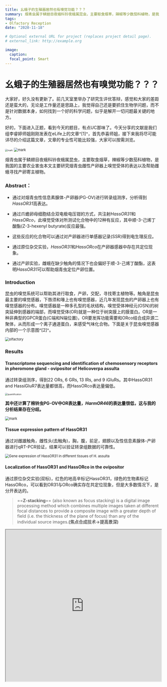 ```yaml
---
title: 幺蛾子的生殖器居然也有嗅觉功能？？？
summary: 烟青虫属于鳞翅目夜蛾科铃夜蛾属昆虫，主要取食烟草，辣椒等少数茄科植物，是我国的主要农业害虫本文主要研究烟青虫雌性产卵器上嗅觉受体的表达以及帮助雌蛾寻找产卵寄主植物。
tags:
- Olfactory Reception
date: "2020-11-18"

# Optional external URL for project (replaces project detail page).
# external_link: http://example.org

image:
  caption: 
  focal_point: Smart
---
```

# 幺蛾子的生殖器居然也有嗅觉功能？？？

大家好，好久没有更新了。前几天室里举办了研究生评优答辩，感觉和大家的差距还是蛮大的，无论是工作量还是思路上，我觉得自己还是要抓住生物学问题，而不是针对数据本身，如何找到一个好的科学问题，似乎是解开一切问题最关键的地方。

好的，下面进入正题，看到今天的题目，有点UC那味了。今天分享的文献是我们组李睿婷师姐刚刚发表在eLife上的文章^[1]^，首先恭喜师姐，接下来我将尽可能详尽的介绍这篇文章，文章的专业性可能比较强，大家可以按需浏览。

<img src="http://cdn.liguocheng.top/blog/20200524/is7AUlA6giWX.gif" alt="mark" style="zoom:50%;" />

<img src="http://cdn.liguocheng.top/blog/20200522/DChKtAygai8i.png?imageslim" alt="mark" style="zoom:80%;" />

烟青虫属于鳞翅目夜蛾科铃夜蛾属昆虫，主要取食烟草，辣椒等少数茄科植物，是我国的主要农业害虫本文主要研究烟青虫雌性产卵器上嗅觉受体的表达以及帮助雌蛾寻找产卵寄主植物。

### Abstract：

- 通过对烟青虫性信息素腺体-产卵器(PG-OV)进行转录组测序，分析得到*HassOR31*高表达。

- 通过爪蟾卵母细胞结合双电极电压钳的方式，共注射*HassOR31*和*HassORco*，此嗅觉受体对所测试化合物中的12种有反应，其中顺-3-己烯丁酸酯(Z-3-hexenyl butyrate)反应最强。
- 这些反应的化合物可以通过对产卵器进行单感器记录(SSR)得到电生理反应。
- 通过原位杂交实验，*HassOR31*和*HassORco*在产卵器感器中存在共定位现象。
- 通过产卵实验，雌蛾在缺少触角的情况下也会偏好于顺-3-己烯丁酸酯，这表明*HassOR31*可以帮助烟青虫定位产卵位置。

### Introduction

昆虫的嗅觉系统可以帮助其进行取食，产卵，交配，寻找寄主植物等。触角是昆虫最主要的嗅觉感器，下唇须和喙上也有嗅觉感器，近几年发现昆虫的产卵器上也有嗅觉感器的分布。嗅觉感器是一种多孔型的毛状结构，嗅觉受体神经元(OSN)的树突延伸到感器的端部，而嗅觉受体(OR)就是一种位于树突膜上的膜蛋白。OR是一种非典型的GPCR蛋白(C端和N端位置)，OR要发挥功能需要和ORco结合成异源二聚体，从而形成一个离子通道蛋白，来感受气味化合物。下面是关于昆虫嗅觉感器内部的一个示意图^[2]^。

<img src="http://cdn.liguocheng.top/blog/20200522/FTHkVAG8mo5z.png?imageslim" alt="olfactory" style="zoom:80%;" />

### Results

#### Transcriptome sequencing and identification of chemosensory receptors in pheromone gland - ovipositor of Helicoverpa assulta

通过转录组测序，得到22 ORs, 6 GRs, 13 IRs, and 9 iGluRs。其中HassOR31 and HassiGluR7表达量都很高，而HassORco表达量偏低。

<img src="http://cdn.liguocheng.top/blog/20200525/nPqvUqfGawBX.png?imageslim" alt="quantification" style="zoom:50%;" />

**其中还计算了棉铃虫PG-OV中OR表达量，*HarmOR46*的表达量很低，这与我的分析结果存在分歧。**

<img src="http://cdn.liguocheng.top/blog/20200525/hl3BjwIUObcr.png?imageslim" alt="mark" style="zoom:80%;" />

#### Tissue expression pattern of HassOR31

通过对雌雄触角，雌性头(去触角)，胸，腹，前足，翅膀以及性信息素腺体-产卵器进行qRT-PCR验证，结果可以验证转录组数据的可靠性。

<img src="http://cdn.liguocheng.top/blog/20200522/qjUuijfwz0si.png?imageslim" alt="Gene expression of HassOR31 in different tissues of H. assulta" style="zoom:80%;" />



#### Localization of HassOR31 and HassORco in the ovipositor

通过原位杂交实验(双标)，红色的地高辛标记HassOR31，绿色的生物素标记HassORco，可以看到OR31与ORco确实存在共定位现象，但是大多数情况下，是分开表达的。

> ==**Z-stacking**== (also known as focus stacking) is a digital image processing method which combines multiple images taken at different focal distances to provide a composite image with a greater depth of field (i.e. the thickness of the plane of focus) than any of the individual source images.**(焦点合成技术->提高景深)**

<iframe height=498 width=510 src="http://cdn.liguocheng.top/elife_poa_e53706_Video_1.mp4">

<img src="http://cdn.liguocheng.top/blog/20200522/evi1nT7PRFyL.png?imageslim" alt="Localization of HassOR31 and HassORco expression in cells of H. assulta ovipositors" style="zoom:80%;" />



#### Functional analysis of HassOR31 by Xenopus laevis oocytes

通过爪蟾卵母细胞结合双电极电压钳实验，筛选51种铃夜蛾对其有行为或电生理反应的化合物谱^[3]^，主要包括绿叶气味化合物(GLV)，萜类，脂肪族和芳香族化合物。最后有12种气味化合物出现反应，其中顺-3-己烯丁酸酯，顺-3-己烯乙酸酯，月桂烯，柠檬醛反应较强。单独的HassOR31或者HassiGluR7则没有反应。

<img src="http://cdn.liguocheng.top/blog/20200522/AzF1O1Pglc6p.png?imageslim" alt="Functional analyses of chemosensory receptors in Xenopus oocytes" style="zoom:80%;" />

测试化合物：

<img src="http://cdn.liguocheng.top/blog/20200524/hkfNOpNTeWWT.png?imageslim" alt="odorants" style="zoom:80%;" />

#### Scanning electron micrographs (SEM) of the ovipositor of H. assulta and its associated sensilla

扫描电镜的结果显示，产卵器上的感觉毛大致可以分为四类(A和B为整体图)：

- C和D：感器长，尖端，表面光滑无毛，可能属于机械感受毛
- E和F：感器短，基部内陷到凹槽中，表面无孔，可能行使属于机械功能
- G和H：感器长度与E，F差不多，表面和顶部有孔，外形类似触角上的毛型感器，可能司味觉和嗅觉功能，主要分布在产卵器中部。
- I和J：表面和顶部有孔，顶部孔大，外形类似触角上的锥型感器，可能司味觉和嗅觉功能。

<img src="http://cdn.liguocheng.top/blog/20200522/2rGdfuovxrKI.png?imageslim" alt="mark" style="zoom:80%;" />



#### Single sensillum recordings (SSR) of putative chemosensory sensilla

通过SSR来验证这些感器是否起嗅觉作用，选取17种HassOR31有反应的以及烟青虫性信息素化合物进行测试，可以看到大多数化合物都与石蜡油，也就是反应基线一致，而顺-3-己烯丁酸酯则有明显反应，且呈剂量梯度。

<iframe height=498 width=510 src="http://cdn.liguocheng.top/elife_poa_e53706_Video_2.mp4">

<img src="http://cdn.liguocheng.top/blog/20200522/PGTsO623ktno.png?imageslim" alt="Single sensillum recordings (SSR) of putative chemosensory sensilla in an H. assulta ovipositor." style="zoom:80%;" />



#### Oviposition preference of H. assulta female

总共有两个产卵实验，一个是图A，将辣椒对称放在一张金属丝网的上面，分别将完整的和切掉触角的交配后雌蛾放入笼子中，看雌蛾的产卵情况，图C和D展现的是完整的和切掉触角雌蛾的产卵分布情况。另一个实验是图B，将顺-3-己烯丁酸酯溶于石蜡油中并放入一个橡胶头中，再以石蜡油为对照放入另一个橡胶头中，将这两种橡胶头分别放在假花的叶子上。  

<img src="http://cdn.liguocheng.top/blog/20200522/XML78f9oJp5b.png?imageslim" alt="The set-up of oviposition choice tests and the spread of eggs laid by mated females of H. assulta" style="zoom:80%;" />



器官完整的，交配后的雌蛾对寄主植物辣椒(混合植物挥发物)的产卵偏好性高，去掉触角后的雌蛾仍然对辣椒有产卵偏好性。但完整的雌蛾的产卵偏好指数显著高于去掉触角的雌蛾。

将辣椒换成顺-3-己烯丁酸酯，则雌蛾对顺-3-己烯丁酸酯有产卵偏好性，但完整和去掉触角后的雌蛾在产卵偏好指数上没有了差异。感受混合植物挥发物主要通过触角，而感受单个植物挥发物(顺-3-己烯丁酸酯)则需要产卵器。

<img src="http://cdn.liguocheng.top/blog/20200522/UDvHLt8FrUzQ.png?imageslim" alt="Oviposition preference of the antennae amputated and intact mated females of H. assulta." style="zoom:80%;" />

#### Discussion

##### The function of HassOR31 expressed in the ovipositor

HassOR31的最佳配体是顺-3-己烯丁酸酯，而HarmOR31最佳配体是月桂烯(myrcene)^[3]^。2012年孙亚兰师姐发表的文章^[4]^介绍了烟草顶空收集的化合物通过GC-EAD和GC-MS鉴定到了(E)-β-ocimene, octanal, (Z)-3-hexenyl acetate, (Z)-3-hexen-1-ol, nonanal, (Z)-3-hexenyl-2-methyl butyrate, decanal, linalool, and (E)-β-caryophyllene。

**Hypothesis：**

> A gravid female moth takes ==two steps to find an oviposition site==: firstly, she smells the plant volatiles mainly by using antennae to search for a host plant, and secondly when she comes near to or land on the host plant, she integrates the information from ==olfactory sensilla== as well as ==mechanical== and ==contact chemosensory sensilla== on the ovipositor to determine the precise oviposition sites on the host plants.

<img src="http://cdn.liguocheng.top/blog/20200524/uV02KUiH8YHK.png?imageslim" alt="Di Chang" style="zoom:80%;" />

##### Large difference in expression of HassOR31 and HassORco in the ovipositor

在SSR反应中，对顺-3-己烯丁酸酯反应的感器较少，这可能反应HassORco的表达量在产卵器中较低，但却无法解释HassOR31表达量很高的原因，其可能发挥除嗅觉外的其他功能。除了OR，GR和IR也在产卵器中有表达。

##### The features of chemosensory sensilla on the ovipositor

产卵器上的感器存在类似触角毛形感器和锥形感器，但顶端的孔较大，符合味觉感器的特征，可能同时起到嗅觉和味觉的作用。但这些感器的SSR反应却比较弱。

#### Conclusion

本实验通过转录组，qRT-PCR，原位杂交，爪蟾卵母细胞功能鉴定，扫描电镜，单感器记录以及产卵实验，从组学数据，分子实验，形态学，电生理学，行为学等方面揭示烟青虫产卵器上的HassOR31参与到嗅觉感受中，并影响其产卵行为。

未来的研究可以通过破坏产卵器上的相关感器看是否影响昆虫行为以及通过CRISPR-Cas9敲除掉HassOR31来验证其功能。HassOR31/HassORco所表达的嗅觉受体神经元投射到terminal abdominal ganglion，HassOR31在产卵行为上也需要进一步研究。

#### Reference

[1] Li, R.-T., Huang, L.-Q., Dong, J.-F., Wang, C.-Z., 2020. A moth odorant receptor highly expressed in the ovipositor is involved in detecting host-plant volatiles [WWW Document]. eLife. https://doi.org/10.7554/eLife.53706

[2] Pask, G.M., Ray, A., 2016. Chapter 6 - Insect Olfactory Receptors: An Interface between Chemistry and Biology, in: Zufall, F., Munger, S.D. (Eds.), Chemosensory Transduction. Academic Press, pp. 101–122. https://doi.org/10.1016/B978-0-12-801694-7.00006-8

[3] Di, C., Ning, C., Huang, L.-Q., Wang, C.-Z., 2017. Design of larval chemical attractants based on odorant response spectra of odorant receptors in the cotton bollworm. Insect Biochemistry and Molecular Biology 84, 48–62. https://doi.org/10/gbgwd3

[4] Sun, J.-G., Huang, L.-Q., Wang, C.-Z., 2012. Electrophysiological and behavioral responses of Helicoverpa assulta (Lepidoptera: Noctuidae) to tobacco volatiles. Arthropod-Plant Interactions. https://doi.org/10/ggwzp2



<img src="http://cdn.liguocheng.top/blog/20200524/L7e4Ly8tFk5C.gif" alt="mark" style="zoom:50%;" />

<img src="http://cdn.liguocheng.top/blog/20200524/zkBPa1Dhtgv9.gif" alt="mark" style="zoom:50%;" />

<img src="http://cdn.liguocheng.top/blog/20200524/lKl04c0FmnKM.gif" alt="public number" style="zoom:80%;" />